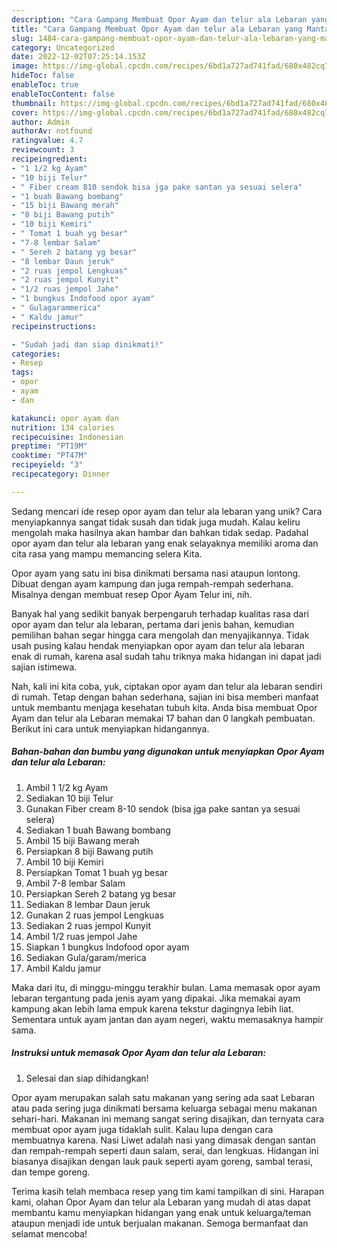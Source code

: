 ```yaml
---
description: "Cara Gampang Membuat Opor Ayam dan telur ala Lebaran yang Mantap"
title: "Cara Gampang Membuat Opor Ayam dan telur ala Lebaran yang Mantap"
slug: 1484-cara-gampang-membuat-opor-ayam-dan-telur-ala-lebaran-yang-mantap
category: Uncategorized
date: 2022-12-02T07:25:14.153Z
image: https://img-global.cpcdn.com/recipes/6bd1a727ad741fad/680x482cq70/opor-ayam-dan-telur-ala-lebaran-foto-resep-utama.jpg
hideToc: false
enableToc: true
enableTocContent: false
thumbnail: https://img-global.cpcdn.com/recipes/6bd1a727ad741fad/680x482cq70/opor-ayam-dan-telur-ala-lebaran-foto-resep-utama.jpg
cover: https://img-global.cpcdn.com/recipes/6bd1a727ad741fad/680x482cq70/opor-ayam-dan-telur-ala-lebaran-foto-resep-utama.jpg
author: Admin
authorAv: notfound
ratingvalue: 4.7
reviewcount: 3
recipeingredient:
- "1 1/2 kg Ayam"
- "10 biji Telur"
- " Fiber cream 810 sendok bisa jga pake santan ya sesuai selera"
- "1 buah Bawang bombang"
- "15 biji Bawang merah"
- "8 biji Bawang putih"
- "10 biji Kemiri"
- " Tomat 1 buah yg besar"
- "7-8 lembar Salam"
- " Sereh 2 batang yg besar"
- "8 lembar Daun jeruk"
- "2 ruas jempol Lengkuas"
- "2 ruas jempol Kunyit"
- "1/2 ruas jempol Jahe"
- "1 bungkus Indofood opor ayam"
- " Gulagarammerica"
- " Kaldu jamur"
recipeinstructions:

- "Sudah jadi dan siap dinikmati!"
categories:
- Resep
tags:
- opor
- ayam
- dan

katakunci: opor ayam dan 
nutrition: 134 calories
recipecuisine: Indonesian
preptime: "PT19M"
cooktime: "PT47M"
recipeyield: "3"
recipecategory: Dinner

---
```





Sedang mencari ide resep opor ayam dan telur ala lebaran yang unik? Cara menyiapkannya sangat tidak susah dan tidak juga mudah. Kalau keliru mengolah maka hasilnya akan hambar dan bahkan tidak sedap. Padahal opor ayam dan telur ala lebaran yang enak selayaknya memiliki aroma dan cita rasa yang mampu memancing selera Kita.





Opor ayam yang satu ini bisa dinikmati bersama nasi ataupun lontong. Dibuat dengan ayam kampung dan juga rempah-rempah sederhana. Misalnya dengan membuat resep Opor Ayam Telur ini, nih.

Banyak hal yang sedikit banyak berpengaruh terhadap kualitas rasa dari opor ayam dan telur ala lebaran, pertama dari jenis bahan, kemudian pemilihan bahan segar hingga cara mengolah dan menyajikannya. Tidak usah pusing kalau hendak menyiapkan opor ayam dan telur ala lebaran enak di rumah, karena asal sudah tahu triknya maka hidangan ini dapat jadi sajian istimewa.






Nah, kali ini kita coba, yuk, ciptakan opor ayam dan telur ala lebaran sendiri di rumah. Tetap dengan bahan sederhana, sajian ini bisa memberi manfaat untuk membantu menjaga kesehatan tubuh kita. Anda bisa membuat Opor Ayam dan telur ala Lebaran memakai 17 bahan dan 0 langkah pembuatan. Berikut ini cara untuk menyiapkan hidangannya.

<!--inarticleads1-->

##### Bahan-bahan dan bumbu yang digunakan untuk menyiapkan Opor Ayam dan telur ala Lebaran:

1. Ambil 1 1/2 kg Ayam
1. Sediakan 10 biji Telur
1. Gunakan  Fiber cream 8-10 sendok (bisa jga pake santan ya sesuai selera)
1. Sediakan 1 buah Bawang bombang
1. Ambil 15 biji Bawang merah
1. Persiapkan 8 biji Bawang putih
1. Ambil 10 biji Kemiri
1. Persiapkan  Tomat 1 buah yg besar
1. Ambil 7-8 lembar Salam
1. Persiapkan  Sereh 2 batang yg besar
1. Sediakan 8 lembar Daun jeruk
1. Gunakan 2 ruas jempol Lengkuas
1. Sediakan 2 ruas jempol Kunyit
1. Ambil 1/2 ruas jempol Jahe
1. Siapkan 1 bungkus Indofood opor ayam
1. Sediakan  Gula/garam/merica
1. Ambil  Kaldu jamur


Maka dari itu, di minggu-minggu terakhir bulan. Lama memasak opor ayam lebaran tergantung pada jenis ayam yang dipakai. Jika memakai ayam kampung akan lebih lama empuk karena tekstur dagingnya lebih liat. Sementara untuk ayam jantan dan ayam negeri, waktu memasaknya hampir sama. 

<!--inarticleads2-->

##### Instruksi untuk memasak Opor Ayam dan telur ala Lebaran:


1. Selesai dan siap dihidangkan!

Opor ayam merupakan salah satu makanan yang sering ada saat Lebaran atau pada sering juga dinikmati bersama keluarga sebagai menu makanan sehari-hari. Makanan ini memang sangat sering disajikan, dan ternyata cara membuat opor ayam juga tidaklah sulit. Kalau lupa dengan cara membuatnya karena. Nasi Liwet adalah nasi yang dimasak dengan santan dan rempah-rempah seperti daun salam, serai, dan lengkuas. Hidangan ini biasanya disajikan dengan lauk pauk seperti ayam goreng, sambal terasi, dan tempe goreng. 

Terima kasih telah membaca resep yang tim kami tampilkan di sini. Harapan kami, olahan Opor Ayam dan telur ala Lebaran yang mudah di atas dapat membantu kamu menyiapkan hidangan yang enak untuk keluarga/teman ataupun menjadi ide untuk berjualan makanan. Semoga bermanfaat dan selamat mencoba!
